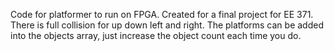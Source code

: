 Code for platformer to run on FPGA. Created for a final project for EE 371. There is full collision for up down left and right. 
The platforms can be added into the objects array, just increase the object count each time you do. 

